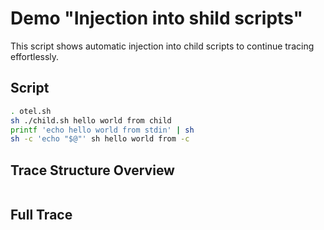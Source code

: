 # Demo "Injection into shild scripts"
This script shows automatic injection into child scripts to continue tracing effortlessly.
## Script
```sh
. otel.sh
sh ./child.sh hello world from child
printf 'echo hello world from stdin' | sh
sh -c 'echo "$@"' sh hello world from -c
```
## Trace Structure Overview
```
```
## Full Trace
```
```
